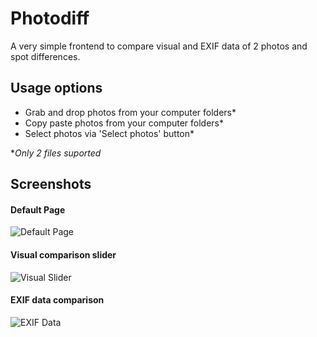 # Photodiff

A very simple frontend to compare visual and EXIF data of 2 photos and spot differences.

## Usage options

- Grab and drop photos from your computer folders\*
- Copy paste photos from your computer folders\*
- Select photos via 'Select photos' button\*

\*_Only 2 files suported_

## Screenshots

#### Default Page

![Default Page](https://raw.githubusercontent.com/Jaumoso/photodiff/refs/heads/main/assets/examples/default.png)

#### Visual comparison slider

![Visual Slider](https://raw.githubusercontent.com/Jaumoso/photodiff/refs/heads/main/assets/examples/visual.png)

#### EXIF data comparison

![EXIF Data](https://raw.githubusercontent.com/Jaumoso/photodiff/refs/heads/main/assets/examples/exif.png)
